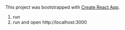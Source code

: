﻿This project was bootstrapped with [Create React App](https://github.com/facebook/create-react-app).

1) run <npm run-script build>
2) run <node server.js> and open http://localhost:3000
